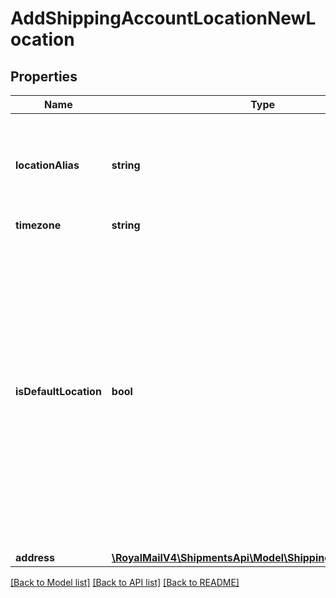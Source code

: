 # AddShippingAccountLocationNewLocation

## Properties
Name | Type | Description | Notes
------------ | ------------- | ------------- | -------------
**locationAlias** | **string** | Shipping Location Alias &lt;br /&gt;Your identifier for this shipping location | 
**timezone** | **string** | Time zone | 
**isDefaultLocation** | **bool** | Is Default Location &lt;br /&gt;If true, this location is the default location used. &lt;br /&gt;You must have 1 default location. &lt;br /&gt;Set to false if not provided, or true if is the first location to be added. &lt;br /&gt;If true, this will set this location as the default location. | [optional] 
**address** | [**\RoyalMailV4\ShipmentsApi\Model\ShippingLocationAddress**](ShippingLocationAddress.md) |  | 

[[Back to Model list]](../../README.md#documentation-for-models) [[Back to API list]](../../README.md#documentation-for-api-endpoints) [[Back to README]](../../README.md)

